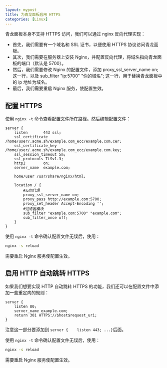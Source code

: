 ```yaml
---
layout: mypost
title: 为青龙面板启用 HTTPS
categories: [Linux]
---
```


青龙面板本身不支持 HTTPS 访问，我们可以通过 nginx 反向代理实现：

- 首先，我们需要有一个域名和 SSL 证书，以便使用 HTTPS 协议访问青龙面板。
- 其次，我们需要在服务器上安装 Nginx，并配置反向代理，将域名指向青龙面板的端口（默认是 5700）。
- 然后，我们需要修改 Nginx 的配置文件，添加 proxy_ssl_server_name on; 这一行，以及 sub_filter "ip:5700" "你的域名"; 这一行，用于替换青龙面板中的 ip 地址为域名。
- 最后，我们需要重启 Nginx 服务，使配置生效。

## 配置 HTTPS
使用 `nginx -t` 命令查看配置文件所在路径。然后编辑配置文件：

```
server {
    listen       443 ssl;
    ssl_certificate /home/user/.acme.sh/example.com_ecc/example.com.cer;
    ssl_certificate_key /home/user/.acme.sh/example.com_ecc/example.com.key;
    ssl_session_timeout 5m;
    ssl_protocols TLSv1.3;
    http2        on;
    server_name  example.com;

    home/user /usr/share/nginx/html;

    location / {
        #反向代理
        proxy_ssl_server_name on;
        proxy_pass http://example.com:5700;
        proxy_set_header Accept-Encoding '';
        #过滤器模块
        sub_filter "example.com:5700" "example.com";
        sub_filter_once off;
    }
}
```
使用 `nginx -t` 命令确认配置文件无误后，使用：
```sh
nginx -s reload
```
需要重启 Nginx 服务使配置生效。

## 启用 HTTP 自动跳转 HTTPS

如果我们想要实现 HTTP 自动跳转 HTTPS 的功能，我们还可以在配置文件中添加一些重定向的规则：
```
server {
    listen 80;
    server_name example.com;
    return 301 HTTPS://$host$request_uri;
}
```
注意这一部分要添加到 `server {    listen 443; ...}`后面。

使用 `nginx -t` 命令确认配置文件无误后，使用：
```sh
nginx -s reload
```
需要重启 Nginx 服务使配置生效。
